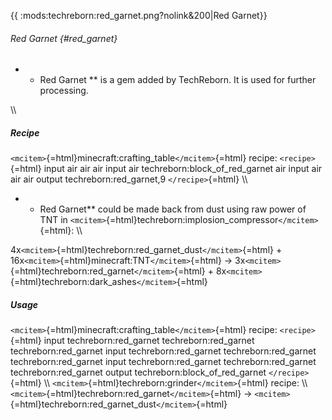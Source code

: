 {{ :mods:techreborn:red_garnet.png?nolink&200\|Red Garnet}}

###### Red Garnet {#red_garnet}

-   -   Red Garnet \*\* is a gem added by TechReborn. It is used for
        further processing.

\\\\

##### Recipe

`<mcitem>`{=html}minecraft:crafting_table`</mcitem>`{=html} recipe:
`<recipe>`{=html} input air air air input air
techreborn:block_of_red_garnet air input air air air output
techreborn:red_garnet,9 `</recipe>`{=html} \\\\

-   -   Red Garnet\*\* could be made back from dust using raw power of
        TNT in
        `<mcitem>`{=html}techreborn:implosion_compressor`</mcitem>`{=html}:
        \\\\

4x`<mcitem>`{=html}techreborn:red_garnet_dust`</mcitem>`{=html} +
16x`<mcitem>`{=html}minecraft:TNT`</mcitem>`{=html} -\>
3x`<mcitem>`{=html}techreborn:red_garnet`</mcitem>`{=html} +
8x`<mcitem>`{=html}techreborn:dark_ashes`</mcitem>`{=html}

##### Usage

`<mcitem>`{=html}minecraft:crafting_table`</mcitem>`{=html} recipe:
`<recipe>`{=html} input techreborn:red_garnet techreborn:red_garnet
techreborn:red_garnet input techreborn:red_garnet techreborn:red_garnet
techreborn:red_garnet input techreborn:red_garnet techreborn:red_garnet
techreborn:red_garnet output techreborn:block_of_red_garnet
`</recipe>`{=html} \\\\
`<mcitem>`{=html}techreborn:grinder`</mcitem>`{=html} recipe: \\\\
`<mcitem>`{=html}techreborn:red_garnet`</mcitem>`{=html} -\>
`<mcitem>`{=html}techreborn:red_garnet_dust`</mcitem>`{=html}
